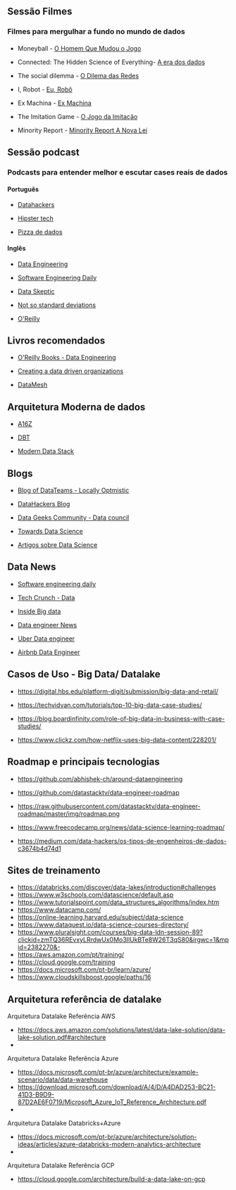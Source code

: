 ##  Sessão Filmes

### Filmes para mergulhar a fundo no mundo de dados

####  

- Moneyball - [O Homem Que Mudou o Jogo](https://www.netflix.com/br/title/70201437)

- Connected: The Hidden Science of Everything- [A era dos dados](https://www.netflix.com/br/title/81031737)

- The social dilemma - [O Dilema das Redes](https://www.netflix.com/br-en/title/81254224)

- I, Robot - [Eu, Robô](https://www.telecineplay.com.br/filme/Eu_Robo_6419)

- Ex Machina - [Ex Machina](https://globoplay.globo.com/ex_machina-instinto-artificial/t/bZCTD1wRP5/?gclid=Cj0KCQiAjKqABhDLARIsABbJrGmS6BwcoZhZSzVc_1QOzCdEbU-SQxXNwQOFmVz6ytFDZIw7ji8Wz4IaAv11EALw_wcB)

- The Imitation Game - [O Jogo da Imitação](https://www.primevideo.com/detail/O-jogo-da-imita%C3%A7%C3%A3o/0RE594TD30MV9KITHPFBQ312IA?_encoding=UTF8&language=pt_BR)

- Minority Report - [Minority Report A Nova Lei](https://www.netflix.com/br/title/60023071)


##  Sessão podcast

### Podcasts para entender melhor e escutar cases reais de dados

####  Português

- [Datahackers](https://lnkd.in/eh2rWwe)

- [Hipster tech](https://lnkd.in/eFib79N)

- [Pizza de dados](https://pizzadedados.com/)

#### Inglês

- [Data Engineering](https://lnkd.in/e3f5cVk)

- [Software Engineering Daily](https://softwareengineeringdaily.com/category/all-episodes/exclusive-content/Podcast/)

- [Data Skeptic](https://lnkd.in/e_YCTsq)

- [Not so standard deviations](http://nssdeviations.com/)

- [O'Reilly](https://lnkd.in/eXgm2ny)

## Livros recomendados

- [O'Reilly Books - Data Engineering](https://www.oreilly.com/search/?query=Data%20Engineering&extended_publisher_data=true&highlight=true&include_assessments=false&include_case_studies=true&include_courses=true&include_playlists=true&include_collections=true&include_notebooks=true&include_sandboxes=true&include_scenarios=true&is_academic_institution_account=false&source=suggestion&sort=relevance&facet_json=true&json_facets=true&page=0&include_facets=false&include_practice_exams=true)

- [Creating a data driven organizations](https://www.oreilly.com/library/view/creating-a-data-driven/9781491916902/)

- [DataMesh](https://www.oreilly.com/library/view/data-mesh/9781492092384/)

## Arquitetura Moderna de dados

- [A16Z](https://a16z.com/2020/10/15/the-emerging-architectures-for-modern-data-infrastructure/)

- [DBT](https://blog.getdbt.com/future-of-the-modern-data-stack/)

- [Modern Data Stack](https://moderndatastack.substack.com/)


## Blogs

- [Blog of DataTeams - Locally Optmistic](https://locallyoptimistic.com/)

- [DataHackers Blog](https://medium.com/data-hackers)

- [Data Geeks Community - Data council](https://www.datacouncil.ai/)

- [Towards Data Science](https://towardsdatascience.com/)

- [Artigos sobre Data Science](http://roundup.fishtownanalytics.com/)


## Data News

- [Software engineering daily](https://softwareengineeringdaily.com/category/data/)

- [Tech Crunch - Data](https://techcrunch.com/tag/data/)

- [Inside Big data](https://insidebigdata.com/category/news-analysis/)

- [Data engineer News](https://www.blef.fr/)

- [Uber Data engineer](https://eng.uber.com/)

- [Airbnb Data Engineer](https://airbnb.io/)


## Casos de Uso - Big Data/ Datalake


-  https://digital.hbs.edu/platform-digit/submission/big-data-and-retail/

-  https://techvidvan.com/tutorials/top-10-big-data-case-studies/

-  https://blog.boardinfinity.com/role-of-big-data-in-business-with-case-studies/

-  https://www.clickz.com/how-netflix-uses-big-data-content/228201/



## Roadmap e principais tecnologias

- https://github.com/abhishek-ch/around-dataengineering

- https://github.com/datastacktv/data-engineer-roadmap
- https://raw.githubusercontent.com/datastacktv/data-engineer-roadmap/master/img/roadmap.png

- https://www.freecodecamp.org/news/data-science-learning-roadmap/
- https://medium.com/data-hackers/os-tipos-de-engenheiros-de-dados-c3674b4d74d1


## Sites de treinamento
- https://databricks.com/discover/data-lakes/introduction#challenges
- https://www.w3schools.com/datascience/default.asp
- https://www.tutorialspoint.com/data_structures_algorithms/index.htm
- https://www.datacamp.com/
- https://online-learning.harvard.edu/subject/data-science
- https://www.dataquest.io/data-science-courses-directory/
- https://www.pluralsight.com/courses/big-data-ldn-session-89?clickid=zmTQ36REvxyLRrdwUx0Mo3IlUkBTe8W26T3qS80&irgwc=1&mpid=2382270&-
- https://aws.amazon.com/pt/training/
- https://cloud.google.com/training
- https://docs.microsoft.com/pt-br/learn/azure/
- https://www.cloudskillsboost.google/paths/16



## Arquitetura referência de datalake

Arquitetura Datalake Referência AWS

- https://docs.aws.amazon.com/solutions/latest/data-lake-solution/data-lake-solution.pdf#architecture
- 
Arquitetura Datalake Referência Azure

- https://docs.microsoft.com/pt-br/azure/architecture/example-scenario/data/data-warehouse
- https://download.microsoft.com/download/A/4/D/A4DAD253-BC21-41D3-B9D9-87D2AE6F0719/Microsoft_Azure_IoT_Reference_Architecture.pdf
- 
Arquitetura Datalake Databricks+Azure

- https://docs.microsoft.com/pt-br/azure/architecture/solution-ideas/articles/azure-databricks-modern-analytics-architecture
- 
Arquitetura Datalake Referência GCP

- https://cloud.google.com/architecture/build-a-data-lake-on-gcp
